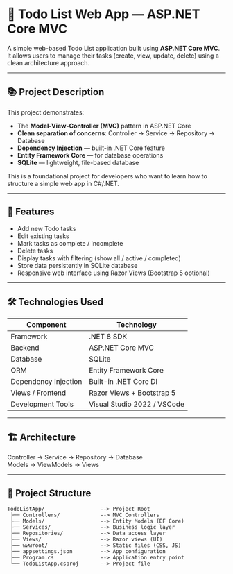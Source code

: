 # 📝 Todo List Web App — ASP.NET Core MVC

A simple web-based Todo List application built using **ASP.NET Core MVC**.  
It allows users to manage their tasks (create, view, update, delete) using a clean architecture approach.

---

## 📚 Project Description

This project demonstrates:

- The **Model-View-Controller (MVC)** pattern in ASP.NET Core
- **Clean separation of concerns**: Controller → Service → Repository → Database
- **Dependency Injection** — built-in .NET Core feature
- **Entity Framework Core** — for database operations
- **SQLite** — lightweight, file-based database

This is a foundational project for developers who want to learn how to structure a simple web app in C#/.NET.

---

## 🚀 Features

- Add new Todo tasks
- Edit existing tasks
- Mark tasks as complete / incomplete
- Delete tasks
- Display tasks with filtering (show all / active / completed)
- Store data persistently in SQLite database
- Responsive web interface using Razor Views (Bootstrap 5 optional)

---

## 🛠️ Technologies Used

| Component              | Technology                  |
|------------------------|----------------------------|
| Framework              | .NET 8 SDK                  |
| Backend                | ASP.NET Core MVC            |
| Database               | SQLite                      |
| ORM                    | Entity Framework Core       |
| Dependency Injection   | Built-in .NET Core DI       |
| Views / Frontend       | Razor Views + Bootstrap 5   |
| Development Tools      | Visual Studio 2022 / VSCode |

---

## 🏗️ Architecture

Controller → Service → Repository → Database  
Models → ViewModels → Views

---

## 📂 Project Structure

```text
TodoListApp/                  --> Project Root  
 ├── Controllers/             --> MVC Controllers  
 ├── Models/                  --> Entity Models (EF Core)  
 ├── Services/                --> Business logic layer  
 ├── Repositories/            --> Data access layer  
 ├── Views/                   --> Razor views (UI)  
 ├── wwwroot/                 --> Static files (CSS, JS)  
 ├── appsettings.json         --> App configuration  
 ├── Program.cs               --> Application entry point  
 └── TodoListApp.csproj       --> Project file  
